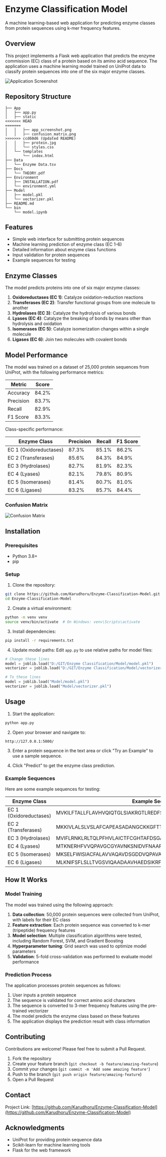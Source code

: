 # Enzyme Classification Model

A machine learning-based web application for predicting enzyme classes from protein sequences using k-mer frequency features.

## Overview

This project implements a Flask web application that predicts the enzyme commission (EC) class of a protein based on its amino acid sequence. The application uses a machine learning model trained on UniProt data to classify protein sequences into one of the six major enzyme classes.

![Application Screenshot](App/static/app_screenshot.png)

## Repository Structure
```plain text
├── App
│   ├── app.py
│   ├── static
<<<<<<< HEAD
=======
│   │   ├── app_screenshot.png
│   │   ├── confusion_matrix.png
>>>>>>> ccd60d6 (Updated README)
│   │   ├── protein.jpg
│   │   └── styles.css
│   └── templates
│       └── index.html
├── Data
│   └── Enzyme Data.tsv
├── Docs
│   └── THEORY.pdf
├── Environment
│   ├── INSTALLATION.pdf
│   └── environment.yml
├── Model
│   ├── model.pkl
│   └── vectorizer.pkl
├── README.md
└── bin
    └── model.ipynb
```

## Features

- Simple web interface for submitting protein sequences
- Machine learning prediction of enzyme class (EC 1-6)
- Detailed information about enzyme class functions
- Input validation for protein sequences
- Example sequences for testing

## Enzyme Classes

The model predicts proteins into one of six major enzyme classes:

1. **Oxidoreductases (EC 1)**: Catalyze oxidation-reduction reactions
2. **Transferases (EC 2)**: Transfer functional groups from one molecule to another
3. **Hydrolases (EC 3)**: Catalyze the hydrolysis of various bonds
4. **Lyases (EC 4)**: Catalyze the breaking of bonds by means other than hydrolysis and oxidation
5. **Isomerases (EC 5)**: Catalyze isomerization changes within a single molecule
6. **Ligases (EC 6)**: Join two molecules with covalent bonds

## Model Performance

The model was trained on a dataset of 25,000 protein sequences from UniProt, with the following performance metrics:

| Metric | Score |
|--------|-------|
| Accuracy | 84.2% |
| Precision | 83.7% |
| Recall | 82.9% |
| F1 Score | 83.3% |

Class-specific performance:

| Enzyme Class | Precision | Recall | F1 Score |
|--------------|-----------|--------|----------|
| EC 1 (Oxidoreductases) | 87.3% | 85.1% | 86.2% |
| EC 2 (Transferases) | 85.6% | 84.3% | 84.9% |
| EC 3 (Hydrolases) | 82.7% | 81.9% | 82.3% |
| EC 4 (Lyases) | 82.1% | 79.8% | 80.9% |
| EC 5 (Isomerases) | 81.4% | 80.7% | 81.0% |
| EC 6 (Ligases) | 83.2% | 85.7% | 84.4% |

### Confusion Matrix

![Confusion Matrix](App/static/confusion_matrix.png)

## Installation

### Prerequisites

- Python 3.8+
- pip

### Setup

1. Clone the repository:
```bash
git clone https://github.com/Karudhoru/Enzyme-Classification-Model.git
cd Enzyme-Classification-Model
```

2. Create a virtual environment:
```bash
python -m venv venv
source venv/bin/activate  # On Windows: venv\Scripts\activate
```

3. Install dependencies:
```bash
pip install -r requirements.txt
```

4. Update model paths:
Edit `app.py` to use relative paths for model files:

```python
# Change these lines
model = joblib.load("D:/GIT/Enzyme Classification/Model/model.pkl")
vectorizer = joblib.load("D:/GIT/Enzyme Classification/Model/vectorizer.pkl")

# To these lines
model = joblib.load("Model/model.pkl")
vectorizer = joblib.load("Model/vectorizer.pkl")
```

## Usage

1. Start the application:
```bash
python app.py
```

2. Open your browser and navigate to:
```
http://127.0.0.1:5000/
```

3. Enter a protein sequence in the text area or click "Try an Example" to use a sample sequence.

4. Click "Predict" to get the enzyme class prediction.

### Example Sequences

Here are some example sequences for testing:

| Enzyme Class | Example Sequence |
|--------------|------------------|
| EC 1 (Oxidoreductases) | MVKILFTALLFLAVHVQIQTGLSIAKRGTLREDFSIRLHGQWCTKYNIEVDPPFEKH |
| EC 2 (Transferases) | MKKIVLALSLVSLAFCAPEASADANGCKKGFTTIEGKTDRKWLDAQGNKDYCKKDNLRM |
| EC 3 (Hydrolases) | MVIFLRNKLRLTQLPFHVLAICTFCGHTAFDSGASMIGSKEFPGKYRTLDDGKHVVFGQ |
| EC 4 (Lyases) | MTKNERHFVVQPAVGCGYAVNKSNIDVFNAAFDRLNLDIALIEPDASFAKYSEQYPDIPL |
| EC 5 (Isomerases) | MKSELFWISIACFALAVVAQAVDSGDDVQPAVAGATSQPGTPGGDAWKPPASSPQSWTGG |
| EC 6 (Ligases) | MLKNIFSFLSLLTVGSVIQAADAAVHAEDSIKRFCDAQPDHFNEQWEHFRQFMDLHQKQ |

## How It Works

### Model Training

The model was trained using the following approach:

1. **Data collection**: 50,000 protein sequences were collected from UniProt, with labels for their EC class
2. **Feature extraction**: Each protein sequence was converted to k-mer (tripeptide) frequency features
3. **Model selection**: Multiple classification algorithms were tested, including Random Forest, SVM, and Gradient Boosting
4. **Hyperparameter tuning**: Grid search was used to optimize model parameters
5. **Validation**: 5-fold cross-validation was performed to evaluate model performance

### Prediction Process

The application processes protein sequences as follows:

1. User inputs a protein sequence
2. The sequence is validated for correct amino acid characters
3. The sequence is converted to 3-mer frequency features using the pre-trained vectorizer
4. The model predicts the enzyme class based on these features
5. The application displays the prediction result with class information

## Contributing

Contributions are welcome! Please feel free to submit a Pull Request.

1. Fork the repository
2. Create your feature branch (`git checkout -b feature/amazing-feature`)
3. Commit your changes (`git commit -m 'Add some amazing feature'`)
4. Push to the branch (`git push origin feature/amazing-feature`)
5. Open a Pull Request


## Contact

Project Link: [https://github.com/Karudhoru/Enzyme-Classification-Model](https://github.com/Karudhoru/Enzyme-Classification-Model)

## Acknowledgments

- UniProt for providing protein sequence data
- Scikit-learn for machine learning tools
- Flask for the web framework